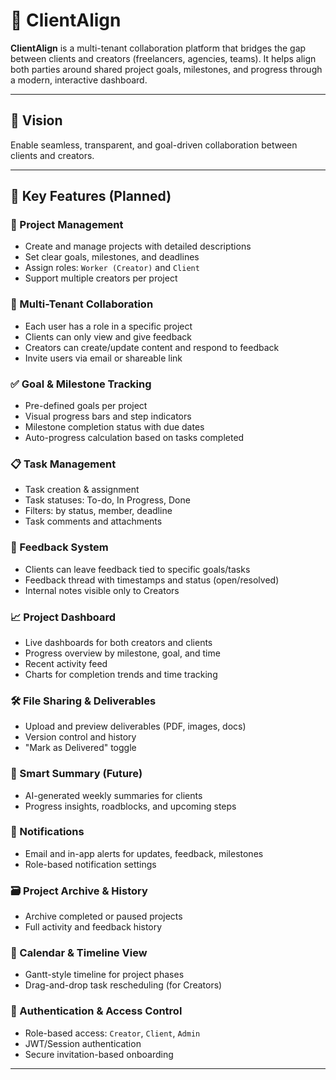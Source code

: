 # 🧩 ClientAlign

**ClientAlign** is a multi-tenant collaboration platform that bridges the gap between clients and creators (freelancers, agencies, teams). It helps align both parties around shared project goals, milestones, and progress through a modern, interactive dashboard.

---

## 🚀 Vision

Enable seamless, transparent, and goal-driven collaboration between clients and creators.

---

## 📌 Key Features (Planned)

### 🎯 Project Management

- Create and manage projects with detailed descriptions
- Set clear goals, milestones, and deadlines
- Assign roles: `Worker (Creator)` and `Client`
- Support multiple creators per project

### 👥 Multi-Tenant Collaboration

- Each user has a role in a specific project
- Clients can only view and give feedback
- Creators can create/update content and respond to feedback
- Invite users via email or shareable link

### ✅ Goal & Milestone Tracking

- Pre-defined goals per project
- Visual progress bars and step indicators
- Milestone completion status with due dates
- Auto-progress calculation based on tasks completed

### 📋 Task Management

- Task creation & assignment
- Task statuses: To-do, In Progress, Done
- Filters: by status, member, deadline
- Task comments and attachments

### 📝 Feedback System

- Clients can leave feedback tied to specific goals/tasks
- Feedback thread with timestamps and status (open/resolved)
- Internal notes visible only to Creators

### 📈 Project Dashboard

- Live dashboards for both creators and clients
- Progress overview by milestone, goal, and time
- Recent activity feed
- Charts for completion trends and time tracking

### 🛠 File Sharing & Deliverables

- Upload and preview deliverables (PDF, images, docs)
- Version control and history
- "Mark as Delivered" toggle

### 🧠 Smart Summary (Future)

- AI-generated weekly summaries for clients
- Progress insights, roadblocks, and upcoming steps

### 🔔 Notifications

- Email and in-app alerts for updates, feedback, milestones
- Role-based notification settings

### 🗃 Project Archive & History

- Archive completed or paused projects
- Full activity and feedback history

### 📅 Calendar & Timeline View

- Gantt-style timeline for project phases
- Drag-and-drop task rescheduling (for Creators)

### 🔐 Authentication & Access Control

- Role-based access: `Creator`, `Client`, `Admin`
- JWT/Session authentication
- Secure invitation-based onboarding

---